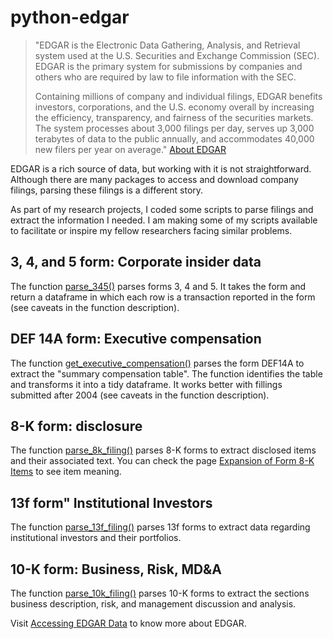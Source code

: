 # python-edgar #

> "EDGAR is the Electronic Data Gathering, Analysis, and Retrieval system used at the U.S. Securities and Exchange Commission (SEC). EDGAR is the primary system for submissions by companies and others who are required by law to file information with the SEC.  
>
> Containing millions of company and individual filings, EDGAR benefits investors, corporations, and the U.S. economy overall by increasing the efficiency, transparency, and fairness of the securities markets. The system processes about 3,000 filings per day, serves up 3,000 terabytes of data to the public annually, and accommodates 40,000 new filers per year on average." [About EDGAR](https://www.sec.gov/edgar/about)

EDGAR is a rich source of data, but working with it is not straightforward. Although there are many packages to access and download company filings, parsing these filings is a different story.  
  
As part of my research projects, I coded some scripts to parse filings and extract the information I needed. I am making some of my scripts available to facilitate or inspire my fellow researchers facing similar problems.

## 3, 4, and 5 form: Corporate insider data ##

The function [parse_345()](https://github.com/rsljr/python-edgar/blob/master/annotated%20notebooks/get_insider_trading.ipynb) parses forms 3, 4 and 5. It takes the form and return a dataframe in which each row is a transaction reported in the form (see caveats in the function description).  

## DEF 14A form: Executive compensation ##

The function [get_executive_compensation()](https://github.com/rsljr/python-edgar/blob/master/annotated%20notebooks/get_exectuvive_compensation.ipynb) parses the form DEF14A to extract the "summary compensation table". The function identifies the table and transforms it into a tidy dataframe. It works better with fillings submitted after 2004 (see caveats in the function description).  

## 8-K form: disclosure ##

The function [parse_8k_filing()](https://github.com/rsljr/python-edgar/blob/master/parse_8K.py) parses 8-K forms to extract disclosed items and their associated text.  You can check the page [Expansion of Form 8-K Items](https://www.sec.gov/rules/final/33-8400.htm) to see item meaning.  

## 13f form" Institutional Investors ##

The function [parse_13f_filing()](https://github.com/rsljr/python-edgar/blob/master/parse_8K.py) parses 13f forms to extract data regarding institutional investors and their portfolios.

## 10-K form: Business, Risk, MD&A ##

The function [parse_10k_filing()](https://github.com/rsljr/python-edgar/blob/master/parse_8K.py) parses 10-K forms to extract the sections business description, risk, and management discussion and analysis.  

Visit [Accessing EDGAR Data](https://www.sec.gov/edgar/searchedgar/accessing-edgar-data.htm) to know more about EDGAR.  
